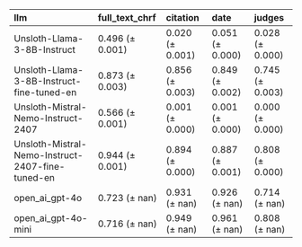 | llm                                              | full_text_chrf   | citation        | date            | judges          |
|:-------------------------------------------------|:-----------------|:----------------|:----------------|:----------------|
| Unsloth-Llama-3-8B-Instruct                      | 0.496 (± 0.001)  | 0.020 (± 0.001) | 0.051 (± 0.000) | 0.028 (± 0.000) |
| Unsloth-Llama-3-8B-Instruct-fine-tuned-en        | 0.873 (± 0.003)  | 0.856 (± 0.003) | 0.849 (± 0.002) | 0.745 (± 0.003) |
| Unsloth-Mistral-Nemo-Instruct-2407               | 0.566 (± 0.001)  | 0.001 (± 0.000) | 0.001 (± 0.000) | 0.000 (± 0.000) |
| Unsloth-Mistral-Nemo-Instruct-2407-fine-tuned-en | 0.944 (± 0.001)  | 0.894 (± 0.000) | 0.887 (± 0.001) | 0.808 (± 0.000) |
| open_ai_gpt-4o                                   | 0.723 (± nan)    | 0.931 (± nan)   | 0.926 (± nan)   | 0.714 (± nan)   |
| open_ai_gpt-4o-mini                              | 0.716 (± nan)    | 0.949 (± nan)   | 0.961 (± nan)   | 0.808 (± nan)   |